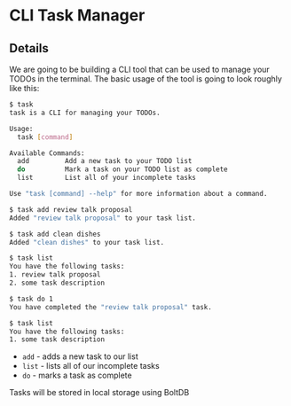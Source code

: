 # CLI Task Manager

## Details

We are going to be building a CLI tool that can be used to manage your TODOs in the terminal. The basic usage of the tool is going to look roughly like this:

```bash
$ task
task is a CLI for managing your TODOs.

Usage:
  task [command]

Available Commands:
  add         Add a new task to your TODO list
  do          Mark a task on your TODO list as complete
  list        List all of your incomplete tasks

Use "task [command] --help" for more information about a command.

$ task add review talk proposal
Added "review talk proposal" to your task list.

$ task add clean dishes
Added "clean dishes" to your task list.

$ task list
You have the following tasks:
1. review talk proposal
2. some task description

$ task do 1
You have completed the "review talk proposal" task.

$ task list
You have the following tasks:
1. some task description
```

- `add` - adds a new task to our list
- `list` - lists all of our incomplete tasks
- `do` - marks a task as complete

Tasks will be stored in local storage using BoltDB
